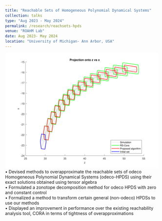 ```yaml
---
title: "Reachable Sets of Homogeneous Polynomial Dynamical Systems"
collection: talks
type: "Aug 2023 - May 2024"
permalink: /research/reachsets-hpds
venue: "ROAHM Lab"
date: Aug 2023- May 2024
location: "University of Michigan- Ann Arbor, USA"
---
```


<div style="text-align: center;">
  <img src="\images\xy.png" alt="Reachable Sets" width="500">
</div>
• Devised methods to overapproximate the reachable sets of odeco Homogeneous Polynomial
Dynamical Systems (odeco-HPDS) using their exact solutions obtained using tensor algebra<br>
• Formulated a zonotope decomposition method for odeco HPDS with zero and constant control<br>
• Formalized a method to transform certain general (non-odeco) HPDSs to use our methods<br>
• Displayed an improvement in performance over the existing reachability analysis tool, CORA in terms of tightness of overapproximations

